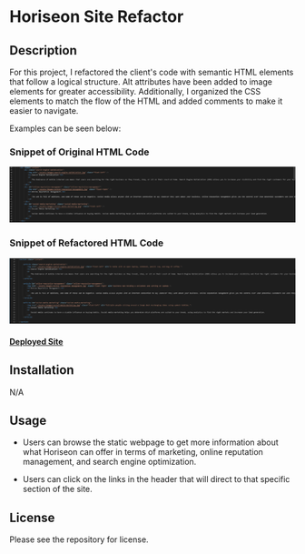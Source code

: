 # Horiseon Site Refactor


## Description

For this project, I refactored the client's code with semantic HTML elements that follow a logical structure. Alt attributes have been added to image elements for greater accessibility. Additionally, I organized the CSS elements to match the flow of the HTML and added comments to make it easier to navigate.  

Examples can be seen below:

### Snippet of Original HTML Code
![example of the clients code before the refactor](assets/images/originalCode.png)

### Snippet of Refactored HTML Code
![example of the clients code after the refactor](assets/images/refactoredCode.png)

#### [Deployed Site](https://captaiiinsolo.github.io/refactor-site/)



## Installation

N/A


## Usage

- Users can browse the static webpage to get more information about what Horiseon can offer in terms of marketing, online reputation management, and search engine optimization. 

- Users can click on the links in the header that will direct to that specific section of the site.


## License

Please see the repository for license.